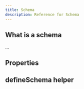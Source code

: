 ```yaml
---
title: Schema
description: Reference for Schema
---
```


## What is a schema
...

## Properties

## defineSchema helper
